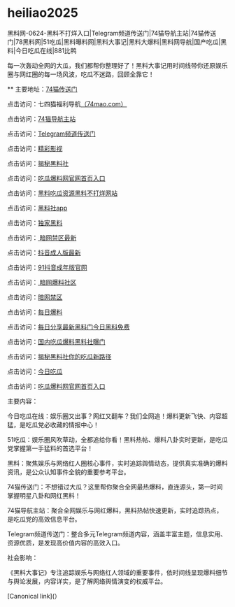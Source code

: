 # heiliao2025
黑料网-0624-黑料不打烊入口|Telegram频道传送门|74猫导航主站|74猫传送门|78黑料网|51吃瓜|黑料曝料网|黑料大事记|黑料大爆料|黑料网导航|国产吃瓜|黑料|今日吃瓜在线|881比鸭

每一次轰动全网的大瓜，我们都帮你整理好了！黑料大事记用时间线带你还原娱乐圈与网红圈的每一场风波，吃瓜不迷路，回顾全靠它！

** 主要地址：<a href="https://74mao.com/">74猫传送门</a>

点击访问：七四猫福利导航<a href="https://74mao.com/">（74mao.com）</a>

点击访问：<a href="https://74mao.com/">74猫导航主站</a>

点击访问：<a href="https://74mao.com/">Telegram频道传送门</a>

点击访问：<a href="https://hj-216.pages.dev/">精彩影视</a>

点击访问：<a href="https://hl425.pages.dev/">揭秘黑料社</a>

点击访问：<a href="https://hl421.pages.dev/">吃瓜爆料网官网首页入口</a>

点击访问：<a href="https://hl427.pages.dev/">黑料吃瓜资源黑料不打烊网站</a>

点击访问：<a href="https://hl377.pages.dev/">黑料社app</a>

点击访问：<a href="https://hl428.pages.dev/">独家黑料</a>

点击访问：<a href="https://aw4-22.pages.dev/"> 暗网禁区最新</a>

点击访问：<a href="https://dy1-21.pages.dev/">抖音成人版最新</a>

点击访问：<a href="https://dy2-21.pages.dev/">91抖音成年版官网</a>

点击访问：<a href="https://aw3-21.pages.dev/"> 暗网爆料社区</a>

点击访问：<a href="https://aw4-21.pages.dev/">暗网禁区</a>

点击访问：<a href="https://hl428.pages.dev/">每日爆料</a>

点击访问：<a href="https://hl429.pages.dev/">每日分享最新黑料门今日黑料免费</a>

点击访问：<a href="https://hl426.pages.dev/">国内吃瓜爆料黑料社曝门</a>

点击访问：<a href="https://hl424.pages.dev/">揭秘黑料社你的吃瓜新路径</a>

点击访问：<a href="https://hl423.pages.dev/">今日吃瓜</a>

点击访问：<a href="https://hl421.pages.dev/">吃瓜爆料网官网首页入口</a>

主要内容：

今日吃瓜在线：娱乐圈又出事？网红又翻车？我们全网追！爆料更新飞快、内容超猛，是吃瓜党必收藏的情报中心！

51吃瓜：娱乐圈风吹草动，全都追给你看！黑料热帖、爆料八卦实时更新，是吃瓜党掌握第一手猛料的首选平台！

黑料：聚焦娱乐与网络红人圈核心事件，实时追踪舆情动态，提供真实准确的爆料资讯，是公众认知事件全貌的重要参考平台。

74猫传送门：不想错过大瓜？这里帮你聚合全网最热爆料，直连源头，第一时间掌握明星八卦和网红黑料！

74猫导航主站：聚合全网娱乐与网红爆料，黑料热帖快速更新，实时追踪热点，是吃瓜党的高效信息平台。

Telegram频道传送门：整合多元Telegram频道内容，涵盖丰富主题，信息实用、资源优质，是发现高价值内容的高效入口。

社会影响：

《黑料大事记》专注追踪娱乐与网络红人领域的重要事件，依时间线呈现爆料细节与舆论发展，内容详实，是了解网络舆情演变的权威平台。

[Canonical link](）
